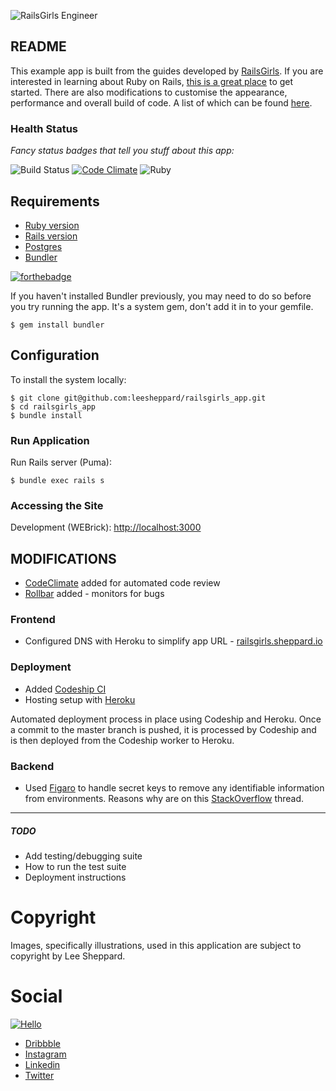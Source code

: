 ![RailsGirls Engineer](http://res.cloudinary.com/leesheppard/image/upload/v1496038800/ruby_engineer_pqt8de.png)

## README

This example app is built from the guides developed by [RailsGirls](http://railsgirls.com/). If you are interested in learning about Ruby on Rails, [this is a great place](http://guides.railsgirls.com/app) to get started. There are also modifications to customise the appearance, performance and overall build of code. A list of which can be found [here](#modifications).  

### Health Status

*Fancy status badges that tell you stuff about this app:*

![Build Status](https://codeship.com/projects/6c1d3eb0-25d9-0135-923a-76ec0d7a655b/status?branch=master)
[![Code Climate](https://codeclimate.com/github/leesheppard/railsgirls_app.svg)](https://codeclimate.com/github/leesheppard/railsgirls_app)
![Ruby](https://github.com/leesheppard/railsgirls_app/workflows/Ruby/badge.svg?branch=master&event=deployment_status)

## Requirements

* [Ruby version](.ruby-version)  
* [Rails version](Gemfile#L10)  
* [Postgres](Gemfile#L28)
* [Bundler](https://bundler.io)

[![forthebadge](https://forthebadge.com/images/badges/made-with-ruby.svg)](https://forthebadge.com)

If you haven't installed Bundler previously, you may need to do so before you try running the app. It's a system gem, don't add it in to your gemfile.

	$ gem install bundler

## Configuration

To install the system locally:

	$ git clone git@github.com:leesheppard/railsgirls_app.git
	$ cd railsgirls_app
	$ bundle install

### Run Application

Run Rails server (Puma):

    $ bundle exec rails s

### Accessing the Site

Development (WEBrick): [http://localhost:3000](http://localhost:3000)

## MODIFICATIONS

* [CodeClimate](https://codeclimate.com) added for automated code review
* [Rollbar](https://rollbar.com) added - monitors for bugs

### Frontend
* Configured DNS with Heroku to simplify app URL - [railsgirls.sheppard.io](http://railsgirls.sheppard.io)

### Deployment
* Added [Codeship CI](https://codeship.com)
* Hosting setup with [Heroku](https://heroku.com)

Automated deployment process in place using Codeship and Heroku. Once a commit to the master branch is pushed, it is processed by Codeship and is then deployed from the Codeship worker to Heroku.

### Backend
* Used [Figaro](https://github.com/laserlemon/figaro) to handle secret keys to remove any identifiable information from environments. Reasons why are on this [StackOverflow](http://stackoverflow.com/q/14785257/567863) thread.

------

##### TODO
* Add testing/debugging suite
* How to run the test suite
* Deployment instructions

# Copyright
Images, specifically illustrations, used in this application are subject to copyright by Lee Sheppard.

# Social
[![Hello](https://img.shields.io/badge/Hello-%40leesheppard-blue.svg)](https://twitter.com/leesheppard)

- [Dribbble](https://dribbble.com/leesheppard)
- [Instagram](https://instagram.com/leesheppard)
- [Linkedin](https://www.linkedin.com/in/leesheppard)
- [Twitter](https://twitter.com/leesheppard)
